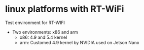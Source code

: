 # linux platforms with RT-WiFi
Test environment for RT-WIFI

* Two environments: x86 and arm
  * x86: 4.9 and 5.4 kernel
  * arm: Customed 4.9 kernel by NVIDIA used on Jetson Nano
